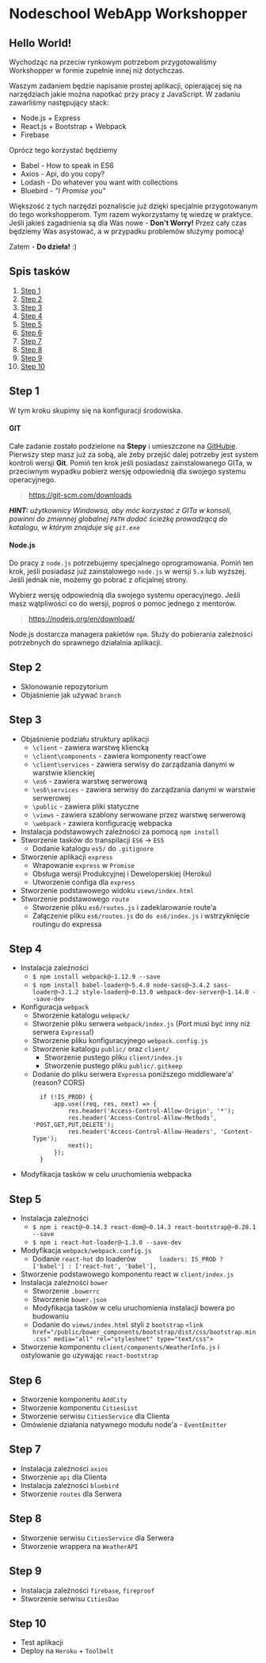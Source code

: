 Nodeschool WebApp Workshopper
=============================

## Hello World!

Wychodząc na przeciw rynkowym potrzebom przygotowaliśmy Workshopper w formie zupełnie innej niż dotychczas.

Waszym zadaniem będzie napisanie prostej aplikacji, opierającej się na narzędziach jakie można napotkać przy pracy z JavaScript.
W zadaniu zawarliśmy następujący stack:

- Node.js + Express
- React.js + Bootstrap + Webpack
- Firebase

Oprócz tego korzystać będziemy

- Babel - How to speak in ES6
- Axios - Api, do you copy?
- Lodash - Do whatever you want with collections
- Bluebird - _"I Promise you"_

Większość z tych narzędzi poznaliście już dzięki specjalnie przygotowanym do tego workshopperom.
Tym razem wykorzystamy tę wiedzę w praktyce. Jeśli jakieś zagadnienia są dla Was nowe - **Don't Worry!**
Przez cały czas będziemy Was asystować, a w przypadku problemów służymy pomocą!

Zatem - **Do dzieła!** :)


## Spis tasków

1. [Step 1](#step-1)
2. [Step 2](#step-2)
3. [Step 3](#step-3)
4. [Step 4](#step-4)
5. [Step 5](#step-5)
6. [Step 6](#step-6)
7. [Step 7](#step-7)
8. [Step 8](#step-8)
9. [Step 9](#step-9)
10. [Step 10](#step-10)


## Step 1

W tym kroku skupimy się na konfiguracji środowiska.

#### GIT

Całe zadanie zostało podzielone na **Stepy** i umieszczone na [GitHubie](https://github.com/imvanzen/nodeschool-webapp-workshopper).
Pierwszy step masz już za sobą, ale żeby przejść dalej potrzeby jest system kontroli wersji **Git**.
Pomiń ten krok jeśli posiadasz zainstalowanego GITa, w przeciwnym wypadku pobierz wersję odpowiednią dla swojego systemu operacyjnego.

> https://git-scm.com/downloads

_**HINT:** użytkownicy Windowsa, aby móc korzystać z GITa w konsoli, powinni do zmiennej globalnej `PATH` dodać ścieżkę prowadzącą do katalogu, w którym znajduje się `git.exe`_


#### Node.js

Do pracy z `node.js` potrzebujemy specjalnego oprogramowania.
Pomiń ten krok, jeśli posiadasz już zainstalowego `node.js` w wersji `5.x` lub wyższej.
Jeśli jednak nie, możemy go pobrać z oficjalnej strony.

Wybierz wersję odpowiednią dla swojego systemu operacyjnego.
Jeśli masz wątpliwości co do wersji, poproś o pomoc jednego z mentorów.

> https://nodejs.org/en/download/

Node.js dostarcza managera pakietów `npm`. Służy do pobierania zależności potrzebnych do sprawnego działalnia aplikacji.

## Step 2

- Sklonowanie repozytorium
- Objaśnienie jak używać `branch`

## Step 3

- Objaśnienie podziału struktury aplikacji
  - `\client` - zawiera warstwę kliencką
  - `\client\components` - zawiera komponenty react'owe
  - `\client\services` - zawiera serwisy do zarządzania danymi w warstwie klienckiej
  - `\es6` - zawiera warstwę serwerową
  - `\es6\services` - zawiera serwisy do zarządzania danymi w warstwie serwerowej
  - `\public` - zawiera pliki statyczne
  - `\views` - zawiera szablony serwowane przez warstwę serwerową
  - `\webpack` - zawiera konfigurację webpacka
- Instalacja podstawowych zależności za pomocą `npm install`
- Stworzenie tasków do transpilacji `ES6` -> `ES5`
  - Dodanie katalogu `es5/` do `.gitignore`
- Stworzenie aplikacji `express`
  - Wrapowanie `express` w `Promise`
  - Obsługa wersji Produkcyjnej i Deweloperskiej (Heroku)
  - Utworzenie configa dla `express`
- Stworzenie podstawowego widoku `views/index.html`
- Stworzenie podstawowego `route`
  - Stworzenie pliku `es6/routes.js` i zadeklarowanie route'a
  - Załączenie pliku `es6/routes.js` do `do es6/index.js` i wstrzyknięcie routingu do expressa

## Step 4

- Instalacja zależności
  - `$ npm install webpack@~1.12.9 --save`
  - `$ npm install babel-loader@~5.4.0 node-sass@~3.4.2 sass-loader@~3.1.2 style-loader@~0.13.0 webpack-dev-server@~1.14.0 --save-dev`
- Konfiguracja `webpack`
  - Stworzenie katalogu `webpack/`
  - Stworzenie pliku serwera `webpack/index.js` (Port musi być inny niż serwera `Expressa`!)
  - Stworzenie pliku konfiguracyjnego `webpack.config.js`
  - Stworzenie katalogu `public/` oraz `client/`
    - Stworzenie pustego pliku `client/index.js`
    - Stworzenie pustego pliku `public/.gitkeep`
  - Dodanie do pliku serwera `Expressa` poniższego middleware'a' (reason? CORS)
    ```
      if (!IS_PROD) {
          app.use((req, res, next) => {
              res.header('Access-Control-Allow-Origin', '*');
              res.header('Access-Control-Allow-Methods', 'POST,GET,PUT,DELETE');
              res.header('Access-Control-Allow-Headers', 'Content-Type');
              next();
          });
      }
    ```
- Modyfikacja tasków w celu uruchomienia webpacka

## Step 5

- Instalacja zależności
  - `$ npm i react@~0.14.3 react-dom@~0.14.3 react-bootstrap@~0.28.1 --save`
  - `$ npm i react-hot-loader@~1.3.0 --save-dev`
- Modyfikacja `webpack/webpack.config.js`
  - Dodanie `react-hot` do loaderów
    `      loaders: IS_PROD ? ['babel'] : ['react-hot', 'babel'],`
- Stworzenie podstawowego komponentu react w `client/index.js`
- Instalacja zależności `bower`
  - Stworzenie `.bowerrc`
  - Stworzenie `bower.json`
  - Modyfikacja tasków w celu uruchomienia instalacji bowera po budowaniu
  - Dodanie do `views/index.html` styli z `bootstrap`
    `<link href="/public/bower_components/bootstrap/dist/css/bootstrap.min.css" media="all" rel="stylesheet" type="text/css">`
- Stworzenie komponentu `client/components/WeatherInfo.js` i ostylowanie go używając `react-bootstrap`

## Step 6

- Stworzenie komponentu `AddCity`
- Stworzenie komponentu `CitiesList`
- Stworzenie serwisu `CitiesService` dla Clienta
- Omówienie działania natywnego modułu node'a - `EventEmitter`

## Step 7

- Instalacja zależności `axios`
- Stworzenie `api` dla Clienta
- Instalacja zależności `bluebird`
- Stworzenie `routes` dla Serwera

## Step 8

- Stworzenie serwisu `CitiesService` dla Serwera
- Stworzenie wrappera na `WeatherAPI`

## Step 9

- Instalacja zależności `firebase`, `fireproof`
- Stworzenie serwisu `CitiesDao`

## Step 10

- Test aplikacji
- Deploy na `Heroku` + `Toolbelt`
